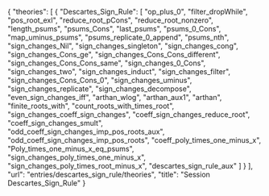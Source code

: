 {
    "theories": [
        {
            "Descartes_Sign_Rule": [
                "op_plus_0",
                "filter_dropWhile",
                "pos_root_exI",
                "reduce_root_pCons",
                "reduce_root_nonzero",
                "length_psums",
                "psums_Cons",
                "last_psums",
                "psums_0_Cons",
                "map_uminus_psums",
                "psums_replicate_0_append",
                "psums_nth",
                "sign_changes_Nil",
                "sign_changes_singleton",
                "sign_changes_cong",
                "sign_changes_Cons_ge",
                "sign_changes_Cons_Cons_different",
                "sign_changes_Cons_Cons_same",
                "sign_changes_0_Cons",
                "sign_changes_two",
                "sign_changes_induct",
                "sign_changes_filter",
                "sign_changes_Cons_Cons_0",
                "sign_changes_uminus",
                "sign_changes_replicate",
                "sign_changes_decompose",
                "even_sign_changes_iff",
                "arthan_wlog",
                "arthan_aux1",
                "arthan",
                "finite_roots_with",
                "count_roots_with_times_root",
                "sign_changes_coeff_sign_changes",
                "coeff_sign_changes_reduce_root",
                "coeff_sign_changes_smult",
                "odd_coeff_sign_changes_imp_pos_roots_aux",
                "odd_coeff_sign_changes_imp_pos_roots",
                "coeff_poly_times_one_minus_x",
                "Poly_times_one_minus_x_eq_psums",
                "sign_changes_poly_times_one_minus_x",
                "sign_changes_poly_times_root_minus_x",
                "descartes_sign_rule_aux"
            ]
        }
    ],
    "url": "entries/descartes_sign_rule/theories",
    "title": "Session Descartes_Sign_Rule"
}